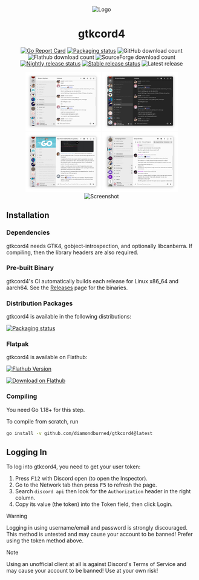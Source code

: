 <div align="center">

![Logo](./internal/icons/hicolor/scalable/apps/logo.svg)

# gtkcord4

[![Go Report Card](https://goreportcard.com/badge/github.com/diamondburned/gtkcord4)](https://goreportcard.com/report/github.com/diamondburned/gtkcord4)
[![Packaging status](https://img.shields.io/repology/repositories/gtkcord4?label=in%20repositories)](https://repology.org/project/gtkcord4/versions)
![GitHub download count](https://img.shields.io/github/downloads/diamondburned/gtkcord4/total?label=GitHub%20Downloads&logo=github)
![Flathub download count](https://img.shields.io/flathub/downloads/so.libdb.gtkcord4?logo=flatpak&logoColor=orange&label=Flatpak%20Installs&color=orange)
![SourceForge download count](https://img.shields.io/sourceforge/dt/gtkcord4.mirror?label=SourceForge%20Downloads&logo=sourceforge&color=orange)
[![Nightly release status](https://img.shields.io/github/deployments/diamondburned/gtkcord4/Nightly%20release?logo=github&label=Nightly%20Build)](https://github.com/diamondburned/gtkcord4/deployments/Nightly%20release)
[![Stable release status](https://img.shields.io/github/deployments/diamondburned/gtkcord4/Stable%20release?logo=github&label=Stable%20Build)](https://github.com/diamondburned/gtkcord4/deployments/Stable%20release)
![Latest release](https://img.shields.io/github/v/tag/diamondburned/gtkcord4?filter=!nightly&label=Latest%20Release&color=blue)

<div>
  <a href="./.github/screenshot6/01.png"><img src="./.github/screenshot6/01.png" alt="Screenshot 1" width="200"></a>
  <a href="./.github/screenshot6/02.png"><img src="./.github/screenshot6/02.png" alt="Screenshot 2" width="200"></a>
  <a href="./.github/screenshot6/03.png"><img src="./.github/screenshot6/03.png" alt="Screenshot 3" width="200"></a>
  <a href="./.github/screenshot6/04.png"><img src="./.github/screenshot6/04.png" alt="Screenshot 4" width="200"></a>
</div>

<img src="./.github/screenshot5.png" alt="Screenshot" width="800">

</div>

## Installation

### Dependencies

gtkcord4 needs GTK4, gobject-introspection, and optionally libcanberra. If compiling, then the library
headers are also required.

### Pre-built Binary

gtkcord4's CI automatically builds each release for Linux x86_64 and aarch64.
See the [Releases](https://github.com/diamondburned/gtkcord4/releases) page for
the binaries.

### Distribution Packages

gtkcord4 is available in the following distributions:

<a href="https://repology.org/project/gtkcord4/versions">
    <img src="https://repology.org/badge/vertical-allrepos/gtkcord4.svg" alt="Packaging status">
</a>

### Flatpak

gtkcord4 is available on Flathub:

[![Flathub Version](https://img.shields.io/flathub/v/so.libdb.gtkcord4?logo=flatpak&logoColor=orange&label=Flathub)](https://flathub.org/apps/details/so.libdb.gtkcord4)

<a href="https://flathub.org/apps/details/so.libdb.gtkcord4">
    <img src="https://flathub.org/assets/badges/flathub-badge-en.svg" alt="Download on Flathub" width="180">
</a>

### Compiling

You need Go 1.18+ for this step.

To compile from scratch, run

```sh
go install -v github.com/diamondburned/gtkcord4@latest
```

## Logging In

To log into gtkcord4, you need to get your user token:

1. Press <kbd>F12</kbd> with Discord open (to open the Inspector).
2. Go to the Network tab then press <kbd>F5</kbd> to refresh the page.
3. Search `discord api` then look for the `Authorization` header in the right
   column.
4. Copy its value (the token) into the Token field, then click Login.

> [!WARNING]
> Logging in using username/email and password is strongly discouraged. This
> method is untested and may cause your account to be banned! Prefer using the
> token method above.

> [!NOTE]
> Using an unofficial client at all is against Discord's Terms of Service and
> may cause your account to be banned! Use at your own risk!
